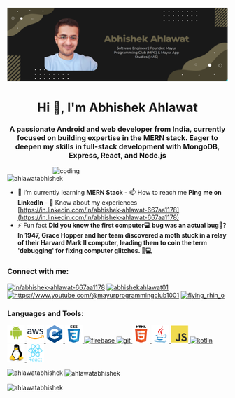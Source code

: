![logo](https://github.com/AhlawatAbhishek/AhlawatAbhishek/blob/main/Banner_GitHub.png)
<h1 align="center">Hi 👋, I'm Abhishek Ahlawat</h1>
<h3 align="center">
  A passionate Android and web developer from India, currently focused on building expertise in the MERN stack. Eager to deepen my skills in full-stack development with MongoDB, Express, React, and Node.js
</h3>

<img
  align="right"
  alt="coding"
  width="400"
  src="https://user-images.githubusercontent.com/55389276/140866485-8fb1c876-9a8f-4d6a-98dc-08c4981eaf70.gif"
/>

<p align="left">
  <img
    src="https://komarev.com/ghpvc/?username=ahlawatabhishek&label=Profile%20views&color=0e75b6&style=flat"
    alt="ahlawatabhishek"
  />
</p>

- 🌱 I’m currently learning **MERN Stack** - 📫 How to reach me **Ping me on LinkedIn** - 📄 Know about my
experiences
[https://in.linkedin.com/in/abhishek-ahlawat-667aa1178](https://in.linkedin.com/in/abhishek-ahlawat-667aa1178)
- ⚡ Fun fact **Did you know the first computer💻 bug was an actual bug🐛? In
1947, Grace Hopper and her team discovered a moth stuck in a relay of their
Harvard Mark II computer, leading them to coin the term 'debugging' for fixing
computer glitches. 🐛💻**

<h3 align="left">Connect with me:</h3>
<p align="left">
  <a href="https://linkedin.com/in/abhishek-ahlawat-667aa1178" target="blank"
    ><img
      align="center"
      src="https://raw.githubusercontent.com/rahuldkjain/github-profile-readme-generator/master/src/images/icons/Social/linked-in-alt.svg"
      alt="in/abhishek-ahlawat-667aa1178"
      height="30"
      width="40"
  /></a>
  <a href="https://instagram.com/abhishekahlawat01" target="blank"
    ><img
      align="center"
      src="https://raw.githubusercontent.com/rahuldkjain/github-profile-readme-generator/master/src/images/icons/Social/instagram.svg"
      alt="abhishekahlawat01"
      height="30"
      width="40"
  /></a>
  <a href="https://www.youtube.com/@mayurprogrammingclub1001" target="blank"
    ><img
      align="center"
      src="https://raw.githubusercontent.com/rahuldkjain/github-profile-readme-generator/master/src/images/icons/Social/youtube.svg"
      alt="https://www.youtube.com/@mayurprogrammingclub1001"
      height="30"
      width="40"
  /></a>
  <a href="https://www.codechef.com/users/flying_rhin_o" target="blank"
    ><img
      align="center"
      src="https://cdn.jsdelivr.net/npm/simple-icons@3.1.0/icons/codechef.svg"
      alt="flying_rhin_o"
      height="30"
      width="40"
  /></a>
</p>

<h3 align="left">Languages and Tools:</h3>
<p align="left">
  <a href="https://developer.android.com" target="_blank" rel="noreferrer">
    <img
      src="https://raw.githubusercontent.com/devicons/devicon/master/icons/android/android-original-wordmark.svg"
      alt="android"
      width="40"
      height="40"
    />
  </a>
  <a href="https://aws.amazon.com" target="_blank" rel="noreferrer">
    <img
      src="https://raw.githubusercontent.com/devicons/devicon/master/icons/amazonwebservices/amazonwebservices-original-wordmark.svg"
      alt="aws"
      width="40"
      height="40"
    />
  </a>
  <a href="https://www.w3schools.com/cpp/" target="_blank" rel="noreferrer">
    <img
      src="https://raw.githubusercontent.com/devicons/devicon/master/icons/cplusplus/cplusplus-original.svg"
      alt="cplusplus"
      width="40"
      height="40"
    />
  </a>
  <a href="https://www.w3schools.com/css/" target="_blank" rel="noreferrer">
    <img
      src="https://raw.githubusercontent.com/devicons/devicon/master/icons/css3/css3-original-wordmark.svg"
      alt="css3"
      width="40"
      height="40"
    />
  </a>

  <a href="https://firebase.google.com/" target="_blank" rel="noreferrer">
    <img
      src="https://www.vectorlogo.zone/logos/firebase/firebase-icon.svg"
      alt="firebase"
      width="40"
      height="40"
    />
  </a>
  <a href="https://git-scm.com/" target="_blank" rel="noreferrer">
    <img
      src="https://www.vectorlogo.zone/logos/git-scm/git-scm-icon.svg"
      alt="git"
      width="40"
      height="40"
    />
  </a>

  <a href="https://www.w3.org/html/" target="_blank" rel="noreferrer">
    <img
      src="https://raw.githubusercontent.com/devicons/devicon/master/icons/html5/html5-original-wordmark.svg"
      alt="html5"
      width="40"
      height="40"
    />
  </a>
  <a href="https://www.java.com" target="_blank" rel="noreferrer">
    <img
      src="https://raw.githubusercontent.com/devicons/devicon/master/icons/java/java-original.svg"
      alt="java"
      width="40"
      height="40"
    />
  </a>
  <a
    href="https://developer.mozilla.org/en-US/docs/Web/JavaScript"
    target="_blank"
    rel="noreferrer"
  >
    <img
      src="https://raw.githubusercontent.com/devicons/devicon/master/icons/javascript/javascript-original.svg"
      alt="javascript"
      width="40"
      height="40"
    />
  </a>
  <a href="https://kotlinlang.org" target="_blank" rel="noreferrer">
    <img
      src="https://www.vectorlogo.zone/logos/kotlinlang/kotlinlang-icon.svg"
      alt="kotlin"
      width="40"
      height="40"
    />
  </a>
  <a href="https://www.linux.org/" target="_blank" rel="noreferrer">
    <img
      src="https://raw.githubusercontent.com/devicons/devicon/master/icons/linux/linux-original.svg"
      alt="linux"
      width="40"
      height="40"
    />
  </a>

  <a href="https://reactjs.org/" target="_blank" rel="noreferrer">
    <img
      src="https://raw.githubusercontent.com/devicons/devicon/master/icons/react/react-original-wordmark.svg"
      alt="react"
      width="40"
      height="40"
    />
  </a>
</p>

<p>
  <img
    align="left"
    src="https://github-readme-stats.vercel.app/api/top-langs?username=ahlawatabhishek&show_icons=true&locale=en&layout=compact"
    alt="ahlawatabhishek"
  />
</p>

<p>
  &nbsp;<img
    align="center"
    src="https://github-readme-stats.vercel.app/api?username=ahlawatabhishek&show_icons=true&locale=en"
    alt="ahlawatabhishek"
  />
</p>

<p>
  <img
    align="center"
    src="https://github-readme-streak-stats.herokuapp.com/?user=ahlawatabhishek&"
    alt="ahlawatabhishek"
  />
</p>
